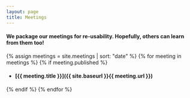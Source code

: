 ```yaml
---
layout: page
title: Meetings
---
```


#### We package our meetings for re-usability. Hopefully, others can learn from them too!

{% assign meetings = site.meetings | sort: "date" %}
{% for meeting in meetings %}
{% if meeting.published %}
- #### [{{ meeting.title }}]({{ site.baseurl }}{{ meeting.url }})
{% endif %}
{% endfor %}
